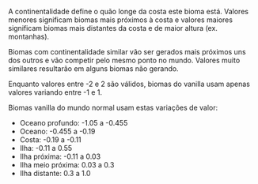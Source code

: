 A continentalidade define o quão longe da costa este bioma está. Valores menores significam biomas mais próximos à costa e valores maiores significam biomas mais distantes da costa e de maior altura (ex. montanhas).

Biomas com continentalidade similar vão ser gerados mais próximos uns dos outros e vão competir pelo mesmo ponto no mundo. Valores muito similares resultarão em alguns biomas não gerando.

Enquanto valores entre -2 e 2 são válidos, biomas do vanilla usam apenas valores variando entre -1 e 1.

Biomas vanilla do mundo normal usam estas variações de valor:

* Oceano profundo: -1.05 a -0.455
* Oceano: -0.455 a -0.19
* Costa: -0.19 a -0.11
* Ilha: -0.11 a 0.55
* Ilha próxima: -0.11 a 0.03
* Ilha meio próxima: 0.03 a 0.3
* Ilha distante: 0.3 a 1.0